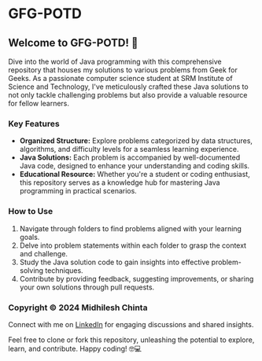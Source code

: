 # GFG-POTD

## Welcome to GFG-POTD! 🚀

Dive into the world of Java programming with this comprehensive repository that houses my solutions to various problems from Geek for Geeks. As a passionate computer science student at SRM Institute of Science and Technology, I've meticulously crafted these Java solutions to not only tackle challenging problems but also provide a valuable resource for fellow learners.

### Key Features

- **Organized Structure:** Explore problems categorized by data structures, algorithms, and difficulty levels for a seamless learning experience.
- **Java Solutions:** Each problem is accompanied by well-documented Java code, designed to enhance your understanding and coding skills.
- **Educational Resource:** Whether you're a student or coding enthusiast, this repository serves as a knowledge hub for mastering Java programming in practical scenarios.

### How to Use

1. Navigate through folders to find problems aligned with your learning goals.
2. Delve into problem statements within each folder to grasp the context and challenge.
3. Study the Java solution code to gain insights into effective problem-solving techniques.
4. Contribute by providing feedback, suggesting improvements, or sharing your own solutions through pull requests.

### Copyright © 2024 Midhilesh Chinta

Connect with me on [LinkedIn](https://in.linkedin.com/in/midhilesh-chinta) for engaging discussions and shared insights.

Feel free to clone or fork this repository, unleashing the potential to explore, learn, and contribute. Happy coding! 🤓💻
